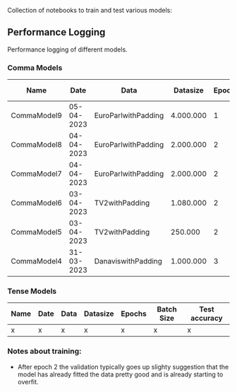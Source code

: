 Collection of notebooks to train and test various models:

## Performance Logging
Performance logging of different models.
### Comma Models
Name | Date | Data | Datasize | Epochs | Batch Size | Lr | Weight Decay | Scope | Test accuracy | Test F1 
--- | --- | --- | --- | --- | --- | --- | --- | --- | --- | ---
CommaModel9 | 05-04-2023 | EuroParlwithPadding | 4.000.000 | 1 | 16 | 1e-5 | 0.0001 | 5-5 | x | x
CommaModel8 | 04-04-2023 | EuroParlwithPadding | 2.000.000 | 2 | 32 | 1e-5 | 0 | 10-10 | 97.41% | 0.905
CommaModel7 | 04-04-2023 | EuroParlwithPadding | 2.000.000 | 2 | 32 | 1e-5 | 0 | 5-5 | **97.64%** | **0.915**
CommaModel6 | 03-04-2023 | TV2withPadding | 1.080.000 | 2 | 32 | 1e-5 | 0 | 3-3 | 97,43% | x
CommaModel5 | 03-04-2023 | TV2withPadding | 250.000 | 2 | 32 | 1e-5 | 0 | 3-3 | 96,69% | x
CommaModel4 | 31-03-2023 | DanaviswithPadding | 1.000.000 | 3 | 32 | 1e-5 | 0 | 3-3 | 94.19% | 0.83

### Tense Models
Name | Date | Data | Datasize | Epochs | Batch Size | Test accuracy
--- | --- | --- | --- | --- | --- | ---
x | x | x | x | x | x | x

### Notes about training:
- After epoch 2 the validation typically goes up slighty suggestion that the model has already fitted the data pretty good and is already starting to overfit.